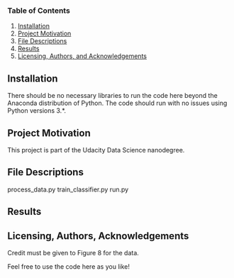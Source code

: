 ### Table of Contents

1. [Installation](#installation)
2. [Project Motivation](#motivation)
3. [File Descriptions](#files)
4. [Results](#results)
5. [Licensing, Authors, and Acknowledgements](#licensing)

## Installation <a name="installation"></a>

There should be no necessary libraries to run the code here beyond the Anaconda distribution of Python.  The code should run with no issues using Python versions 3.*.

## Project Motivation<a name="motivation"></a>

This project is part of the Udacity Data Science nanodegree.

## File Descriptions <a name="files"></a>

process_data.py
train_classifier.py
run.py

## Results<a name="results"></a>

## Licensing, Authors, Acknowledgements<a name="licensing"></a>

Credit must be given to Figure 8 for the data.

Feel free to use the code here as you like!
